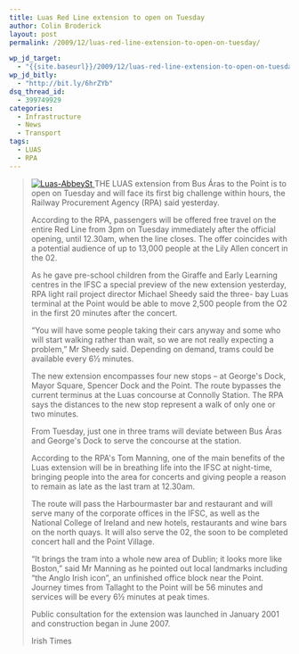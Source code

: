 ```yaml
---
title: Luas Red Line extension to open on Tuesday
author: Colin Broderick
layout: post
permalink: /2009/12/luas-red-line-extension-to-open-on-tuesday/

wp_jd_target:
  - "{{site.baseurl}}/2009/12/luas-red-line-extension-to-open-on-tuesday/"
wp_jd_bitly:
  - "http://bit.ly/6hrZYb"
dsq_thread_id:
  - 399749929
categories:
  - Infrastructure
  - News
  - Transport
tags:
  - LUAS
  - RPA
---
```

> <a href="{{site.baseurl}}/wp-content/gallery/post/dsc_1471_0.jpg" title="LUAS Red Line, Abbey Street" class="shutterset_singlepic17" > <img class="ngg-singlepic ngg-left" src="{{site.baseurl}}/wp-content/gallery/cache/17__220x340_dsc_1471_0.jpg" alt="Luas-AbbeySt" title="Luas-AbbeySt" /> </a> THE LUAS extension from Bus Áras to the Point is to open on Tuesday and will face its first big challenge within hours, the Railway Procurement Agency (RPA) said yesterday.
> 
> According to the RPA, passengers will be offered free travel on the entire Red Line from 3pm on Tuesday immediately after the official opening, until 12.30am, when the line closes. The offer coincides with a potential audience of up to 13,000 people at the Lily Allen concert in the 02.
> 
> As he gave pre-school children from the Giraffe and Early Learning centres in the IFSC a special preview of the new extension yesterday, RPA light rail project director Michael Sheedy said the three- bay Luas terminal at the Point would be able to move 2,500 people from the O2 in the first 20 minutes after the concert.
> 
> <!--more-->
> 
>   
> “You will have some people taking their cars anyway and some who will start walking rather than wait, so we are not really expecting a problem,” Mr Sheedy said. Depending on demand, trams could be available every 6½ minutes.
> 
> The new extension encompasses four new stops – at George's Dock, Mayor Square, Spencer Dock and the Point. The route bypasses the current terminus at the Luas concourse at Connolly Station. The RPA says the distances to the new stop represent a walk of only one or two minutes.
> 
> From Tuesday, just one in three trams will deviate between Bus Áras and George's Dock to serve the concourse at the station.
> 
> According to the RPA's Tom Manning, one of the main benefits of the Luas extension will be in breathing life into the IFSC at night-time, bringing people into the area for concerts and giving people a reason to remain as late as the last tram at 12.30am.
> 
> The route will pass the Harbourmaster bar and restaurant and will serve many of the corporate offices in the IFSC, as well as the National College of Ireland and new hotels, restaurants and wine bars on the north quays. It will also serve the 02, the soon to be completed concert hall and the Point Village.
> 
> “It brings the tram into a whole new area of Dublin; it looks more like Boston,” said Mr Manning as he pointed out local landmarks including “the Anglo Irish icon”, an unfinished office block near the Point. Journey times from Tallaght to the Point will be 56 minutes and services will be every 6½ minutes at peak times.
> 
> Public consultation for the extension was launched in January 2001 and construction began in June 2007.
> 
> Irish Times


